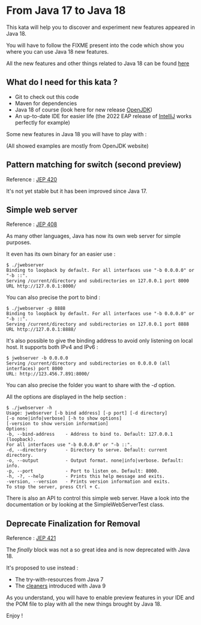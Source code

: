 # From Java 17 to Java 18
This kata will help you to discover and experiment new features appeared in Java 18.

You will have to follow the FIXME present into the code which show you where you can use Java 18 new features.

All the new features and other things related to Java 18 can be found [here](https://jdk.java.net/18/)

## What do I need for this kata ?
* Git to check out this code
* Maven for dependencies
* Java 18 of course (look here for new release [OpenJDK](https://jdk.java.net/18/))
* An up-to-date IDE for easier life (the 2022 EAP release of [IntelliJ](https://www.jetbrains.com/idea/nextversion) works perfectly for example)

Some new features in Java 18 you will have to play with :

(All showed examples are mostly from OpenJDK website)

## Pattern matching for switch (second preview)
Reference : [JEP 420](https://openjdk.java.net/jeps/420)

It's not yet stable but it has been improved since Java 17.

## Simple web server
Reference : [JEP 408](https://openjdk.java.net/jeps/408)

As many other languages, Java has now its own web server for simple purposes.

It even has its own binary for an easier use :
```shell
$ ./jwebserver 
Binding to loopback by default. For all interfaces use "-b 0.0.0.0" or "-b ::".
Serving /current/directory and subdirectories on 127.0.0.1 port 8000
URL http://127.0.0.1:8000/
```

You can also precise the port to bind :
```shell
$ ./jwebserver -p 8888
Binding to loopback by default. For all interfaces use "-b 0.0.0.0" or "-b ::".
Serving /current/directory and subdirectories on 127.0.0.1 port 8888
URL http://127.0.0.1:8888/
```

It's also possible to give the binding address to avoid only listening on local host. It supports both IPv4 and IPv6 :
```shell
$ jwebserver -b 0.0.0.0
Serving /current/directory and subdirectories on 0.0.0.0 (all interfaces) port 8000
URL: http://123.456.7.891:8000/
```

You can also precise the folder you want to share with the _-d_ option.

All the options are displayed in the help section :
```shell
$ ./jwebserver -h
Usage: jwebserver [-b bind address] [-p port] [-d directory]
[-o none|info|verbose] [-h to show options]
[-version to show version information]
Options:
-b, --bind-address    - Address to bind to. Default: 127.0.0.1 (loopback).
For all interfaces use "-b 0.0.0.0" or "-b ::".
-d, --directory       - Directory to serve. Default: current directory.
-o, --output          - Output format. none|info|verbose. Default: info.
-p, --port            - Port to listen on. Default: 8000.
-h, -?, --help        - Prints this help message and exits.
-version, --version   - Prints version information and exits.
To stop the server, press Ctrl + C.
```

There is also an API to control this simple web server. Have a look into the documentation or by looking at the SimpleWebServerTest class.

## Deprecate Finalization for Removal
Reference : [JEP 421](https://openjdk.java.net/jeps/421)

The _finally_ block was not a so great idea and is now deprecated with Java 18.

It's proposed to use instead :
* The try-with-resources from Java 7
* The [cleaners](https://docs.oracle.com/en/java/javase/17/docs/api/java.base/java/lang/ref/Cleaner.html) introduced with Java 9



As you understand, you will have to enable preview features in your IDE and the POM file to play with all the new things brought by Java 18.

Enjoy !

